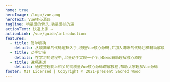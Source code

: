 ```yaml
---
home: true
heroImage: /logo/vue.png
heroText: Vue核心源码
tagline: 啃最硬的骨头,装最硬核的逼
actionText: 快速上手 →
actionLink: /vue/guide/introduction
features:
  - title: 简单明确
    details: 从最简单的代码逻辑入手,梳理Vue核心源码,并加入清晰的代码注释辅助解读
  - title: 动手实操
    details: 在学习的过程中,尽量动手实现一个个小Demo辅助理解核心原理
  - title: 讲解通透
    details: 通过整理晚上相关的高质量Vue核心源码讲解教程,帮助大家理解Vue源码
footer: MIT Licensed | Copyright © 2021-present Sacred Wood
---
```

